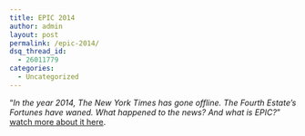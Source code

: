 ```yaml
---
title: EPIC 2014
author: admin
layout: post
permalink: /epic-2014/
dsq_thread_id:
  - 26011779
categories:
  - Uncategorized
---
```

&#8220;*In the year 2014, The New York Times has gone offline. The Fourth Estate&#8217;s Fortunes have waned. What happened to the news? And what is EPIC?*&#8221; [watch more about it here][1].

 [1]: http://www.robinsloan.com/epic/